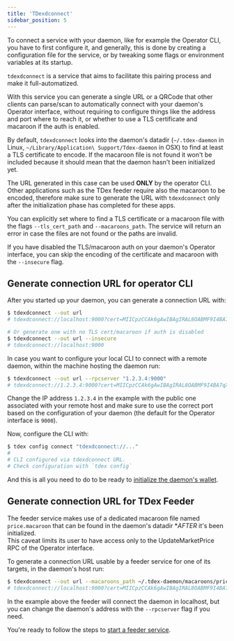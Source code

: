 ```yaml
---
title: 'TDexdconnect'
sidebar_position: 5
---
```


To connect a service with your daemon, like for example the Operator CLI, you have to first configure it, and generally, this is done by creating a configuration file for the service, or by tweaking some flags or environment variables at its startup.

`tdexdconnect` is a service that aims to facilitate this pairing process and make it full-automatized.  

With this service you can generate a single URL or a QRCode that other clients can parse/scan to automatically connect with your daemon's Operator interface, without requiring to configure things like the address and port where to reach it, or whether to use a TLS certificate and macaroon if the auth is enabled.

By default, `tdexdconnect` looks into the daemon's datadir (`~/.tdex-daemon` in Linux, `~/Library/Application\ Support/Tdex-daemon` in OSX) to find at least a TLS certificate to encode. If the macaroon file is not found it won't be included because it should mean that the daemon hasn't been initialized yet.

The URL generated in this case can be used **ONLY** by the operator CLI. Other applications such as the TDex feeder require also the macaroon to be encoded, therefore make sure to generate the URL with `tdexdconnect` only after the initialization phase has completed for these apps.

You can explicitly set where to find a TLS certificate or a macaroon file with the flags `--tls_cert_path` and `--macaroons_path`. The service will return an error in case the files are not found or the paths are invalid.

If you have disabled the TLS/macaroon auth on your daemon's Operator interface, you can skip the encoding of the certificate and macaroon with the `--insecure` flag.

## Generate connection URL for operator CLI

After you started up your daemon, you can generate a connection URL with:

```bash
$ tdexdconnect --out url
# tdexdconnect://localhost:9000?cert=MIICpzCCAk6gAwIBAgIRAL8OABMF9I4BA7qXQaqXwfIwCgYIKoZIzj0EAwIwQjENMAsGA1UEChMEdGRleDExMC8GA1UEAxMoTUJQZGlQaXJhbGJlcnRvLmhvbWVuZXQudGVsZWNvbWl0YWxpYS5pdDAeFw0yMTEwMDcxNDM2MTFaFw0yMjEwMDgxNDM2MTFaMEIxDTALBgNVBAoTBHRkZXgxMTAvBgNVBAMTKE1CUGRpUGlyYWxiZXJ0by5ob21lbmV0LnRlbGVjb21pdGFsaWEuaXQwWTATBgcqhkjOPQIBBggqhkjOPQMBBwNCAAQ6ANPEW3WLpgD6ziosN7PdvRWwg7kYR9CrIu3qvZNychEPC9mUsXKpTVIr5B1xAaFVlCktJ97M_EtDxrUYujJOo4IBIzCCAR8wDgYDVR0PAQH_BAQDAgKkMA8GA1UdEwEB_wQFMAMBAf8wHQYDVR0OBBYEFOjOtc87r1eukTrhwXvns90Fmae4MIHcBgNVHREEgdQwgdGCKE1CUGRpUGlyYWxiZXJ0by5ob21lbmV0LnRlbGVjb21pdGFsaWEuaXSCCWxvY2FsaG9zdIIEdW5peIIKdW5peHBhY2tldIcEfwAAAYcQAAAAAAAAAAAAAAAAAAAAAYcQ_oAAAAAAAAAAAAAAAAAAAYcQ_oAAAAAAAAAQCEC_uSHHLIcEwKgB14cQ_oAAAAAAAACcVyn__lDMuocQ_oAAAAAAAADp7kZyxh-R8IcQ_oAAAAAAAABBBISbVTjXoYcQ_oAAAAAAAACu3kj__gARIjAKBggqhkjOPQQDAgNHADBEAiB92avtyxI535y1zgtEUYSoSpve6rU5mPPU5j7MLm16kwIgfZuZma37mh70_8b659p3yO1-BzI8jFwkzIzbaRnFnnQ

# Or generate one with no TLS cert/macaroon if auth is disabled
$ tdexdconnect --out url --insecure
# tdexdconnect://localhost:9000
```

In case you want to configure your local CLI to connect with a remote daemon, within the machine hosting the daemon run:

```bash
$ tdexdconnect --out url --rpcserver "1.2.3.4:9000"
# tdexdconnect://1.2.3.4:9000?cert=MIICpzCCAk6gAwIBAgIRAL8OABMF9I4BA7qXQaqXwfIwCgYIKoZIzj0EAwIwQjENMAsGA1UEChMEdGRleDExMC8GA1UEAxMoTUJQZGlQaXJhbGJlcnRvLmhvbWVuZXQudGVsZWNvbWl0YWxpYS5pdDAeFw0yMTEwMDcxNDM2MTFaFw0yMjEwMDgxNDM2MTFaMEIxDTALBgNVBAoTBHRkZXgxMTAvBgNVBAMTKE1CUGRpUGlyYWxiZXJ0by5ob21lbmV0LnRlbGVjb21pdGFsaWEuaXQwWTATBgcqhkjOPQIBBggqhkjOPQMBBwNCAAQ6ANPEW3WLpgD6ziosN7PdvRWwg7kYR9CrIu3qvZNychEPC9mUsXKpTVIr5B1xAaFVlCktJ97M_EtDxrUYujJOo4IBIzCCAR8wDgYDVR0PAQH_BAQDAgKkMA8GA1UdEwEB_wQFMAMBAf8wHQYDVR0OBBYEFOjOtc87r1eukTrhwXvns90Fmae4MIHcBgNVHREEgdQwgdGCKE1CUGRpUGlyYWxiZXJ0by5ob21lbmV0LnRlbGVjb21pdGFsaWEuaXSCCWxvY2FsaG9zdIIEdW5peIIKdW5peHBhY2tldIcEfwAAAYcQAAAAAAAAAAAAAAAAAAAAAYcQ_oAAAAAAAAAAAAAAAAAAAYcQ_oAAAAAAAAAQCEC_uSHHLIcEwKgB14cQ_oAAAAAAAACcVyn__lDMuocQ_oAAAAAAAADp7kZyxh-R8IcQ_oAAAAAAAABBBISbVTjXoYcQ_oAAAAAAAACu3kj__gARIjAKBggqhkjOPQQDAgNHADBEAiB92avtyxI535y1zgtEUYSoSpve6rU5mPPU5j7MLm16kwIgfZuZma37mh70_8b659p3yO1-BzI8jFwkzIzbaRnFnnQ
```

Change the IP address  `1.2.3.4` in the example with the public one associated with your remote host and make sure to use the correct port based on the configuration of your daemon (the default for the Operator interface is `9000`).

Now, configure the CLI with:

```bash
$ tdex config connect "tdexdconnect://..."
#
# CLI configured via tdexdconnect URL.
# Check configuration with `tdex config`
```

And this is all you need to do to be ready to [initialize the daemon's wallet](daemon/init_daemon.md).

## Generate connection URL for TDex Feeder

The feeder service makes use of a dedicated macaroon file named `price.macaroon` that can be found in the daemon's datadir **AFTER* it's been initialized.  
This caveat limits its user to have access only to the UpdateMarketPrice RPC of the Operator interface.

To generate a connection URL usable by a feeder service for one of its targets, in the daemon's host run:

```bash
$ tdexdconnect --out url --macaroons_path ~/.tdex-daemon/macaroons/price.macaroon
# tdexdconnect://localhost:9000?cert=MIICpzCCAk6gAwIBAgIRAL8OABMF9I4BA7qXQaqXwfIwCgYIKoZIzj0EAwIwQjENMAsGA1UEChMEdGRleDExMC8GA1UEAxMoTUJQZGlQaXJhbGJlcnRvLmhvbWVuZXQudGVsZWNvbWl0YWxpYS5pdDAeFw0yMTEwMDcxNDM2MTFaFw0yMjEwMDgxNDM2MTFaMEIxDTALBgNVBAoTBHRkZXgxMTAvBgNVBAMTKE1CUGRpUGlyYWxiZXJ0by5ob21lbmV0LnRlbGVjb21pdGFsaWEuaXQwWTATBgcqhkjOPQIBBggqhkjOPQMBBwNCAAQ6ANPEW3WLpgD6ziosN7PdvRWwg7kYR9CrIu3qvZNychEPC9mUsXKpTVIr5B1xAaFVlCktJ97M_EtDxrUYujJOo4IBIzCCAR8wDgYDVR0PAQH_BAQDAgKkMA8GA1UdEwEB_wQFMAMBAf8wHQYDVR0OBBYEFOjOtc87r1eukTrhwXvns90Fmae4MIHcBgNVHREEgdQwgdGCKE1CUGRpUGlyYWxiZXJ0by5ob21lbmV0LnRlbGVjb21pdGFsaWEuaXSCCWxvY2FsaG9zdIIEdW5peIIKdW5peHBhY2tldIcEfwAAAYcQAAAAAAAAAAAAAAAAAAAAAYcQ_oAAAAAAAAAAAAAAAAAAAYcQ_oAAAAAAAAAQCEC_uSHHLIcEwKgB14cQ_oAAAAAAAACcVyn__lDMuocQ_oAAAAAAAADp7kZyxh-R8IcQ_oAAAAAAAABBBISbVTjXoYcQ_oAAAAAAAACu3kj__gARIjAKBggqhkjOPQQDAgNHADBEAiB92avtyxI535y1zgtEUYSoSpve6rU5mPPU5j7MLm16kwIgfZuZma37mh70_8b659p3yO1-BzI8jFwkzIzbaRnFnnQ&macaroon=AgEFdGRleGQChQEDChAaDhCJUurJJwLVwvzUH-hZEgEwGhUKBm1hcmtldBIEcmVhZBIFd3JpdGUaFwoIb3BlcmF0b3ISBHJlYWQSBXdyaXRlGg4KBXByaWNlEgV3cml0ZRoVCgZ3YWxsZXQSBHJlYWQSBXdyaXRlGhYKB3dlYmhvb2sSBHJlYWQSBXdyaXRlAAAGIHMNd7Gp6l1gYiChAySJ3JmhriJVxW8F7nF2b4aouZXl
```

In the example above the feeder will connect the daemon in localhost, but you can change the daemon's address with the `--rpcserver` flag if you need.

You're ready to follow the steps to [start a feeder service](feeder/overview.md#connect-to-target-with-tdexdconnect-url).

